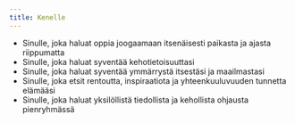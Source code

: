 ```yaml
---
title: Kenelle
---
```


* Sinulle, joka haluat oppia joogaamaan itsenäisesti paikasta ja ajasta riippumatta
* Sinulle, joka haluat syventää kehotietoisuuttasi
* Sinulle, joka haluat syventää ymmärrystä itsestäsi ja maailmastasi
* Sinulle, joka etsit rentoutta, inspiraatiota ja yhteenkuuluvuuden tunnetta elämääsi
* Sinulle, joka haluat yksilöllistä tiedollista ja kehollista ohjausta pienryhmässä



